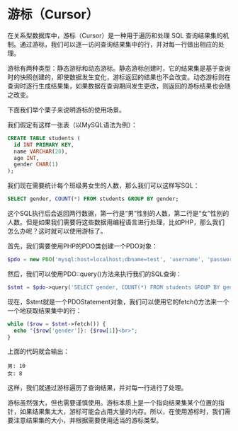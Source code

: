 # 游标（Cursor）
在关系型数据库中，游标（Cursor）是一种用于遍历和处理 SQL 查询结果集的机制。通过游标，我们可以逐一访问查询结果集中的行，并对每一行做出相应的处理。

游标有两种类型：静态游标和动态游标。静态游标创建时，它的结果集是基于查询时的快照创建的，即使数据发生变化，游标返回的结果也不会改变。动态游标则在查询时逐行生成结果集，如果数据在查询期间发生更改，则返回的游标结果也会随之改变。

下面我们举个栗子来说明游标的使用场景。

我们假定有这样一张表（以MySQL语法为例）：
```sql
CREATE TABLE students (
  id INT PRIMARY KEY,
  name VARCHAR(20),
  age INT,
  gender CHAR(1)
);
```

我们现在需要统计每个班级男女生的人数，那么我们可以这样写SQL：
```sql
SELECT gender, COUNT(*) FROM students GROUP BY gender;
```

这个SQL执行后会返回两行数据，第一行是“男”性别的人数，第二行是“女”性别的人数。但是如果我们需要将这些数据用编程语言进行处理，比如PHP，那么我们怎么办呢？这时就可以使用游标了。

首先，我们需要使用PHP的PDO类创建一个PDO对象：
```php
$pdo = new PDO('mysql:host=localhost;dbname=test', 'username', 'password');
```

然后，我们可以使用PDO::query()方法来执行我们的SQL查询：
```php
$stmt = $pdo->query('SELECT gender, COUNT(*) FROM students GROUP BY gender');
```

现在，$stmt就是一个PDOStatement对象，我们可以使用它的fetch()方法来一个一个地获取结果集中的行：
```php
while ($row = $stmt->fetch()) {
  echo "{$row['gender']}: {$row[1]}<br>";
}
```

上面的代码就会输出：
```text
男: 10
女: 8
```

这样，我们就通过游标遍历了查询结果，并对每一行进行了处理。

游标虽然强大，但也需要谨慎使用。游标本质上是一个指向结果集某个位置的指针，如果结果集太大，游标可能会占用大量的内存。所以，在使用游标时，我们需要注意结果集的大小，并根据需要使用适当的游标类型。